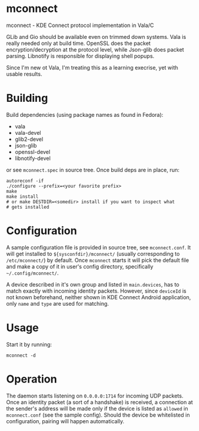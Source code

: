 # mconnect
mconnect - KDE Connect protocol implementation in Vala/C

GLib and Gio should be available even on trimmed down systems. Vala is
really needed only at build time. OpenSSL does the packet
encryption/decryption at the protocol level, while Json-glib does
packet parsing. Libnotify is responsible for displaying shell popups.

Since I'm new ot Vala, I'm treating this as a learning execrise, yet
with usable results.

# Building

Build dependencies (using package names as found in Fedora):

- vala
- vala-devel
- glib2-devel
- json-glib
- openssl-devel
- libnotify-devel

or see `mconnect.spec` in source tree. Once build deps are in place, run:

	autoreconf -if
    ./configure --prefix=<your favorite prefix>
    make
    make install
    # or make DESTDIR=<somedir> install if you want to inspect what
    # gets installed

# Configuration

A sample configuration file is provided in source tree, see
`mconnect.conf`. It will get installed to `${sysconfdir}/mconnect/`
(usually corresponding to `/etc/mconnect/`) by default. Once
`mconnect` starts it will pick the default file and make a copy of it
in user's config directory, specifically `~/.config/mconnect/`.

A device described in it's own group and listed in `main.devices`, has
to match exactly with incoming identity packets. However, since
`deviceId` is not known beforehand, neither shown in KDE Connect
Android application, only `name` and `type` are used for matching.

# Usage

Start it by running:

	mconnect -d

# Operation

The daemon starts listening on `0.0.0.0:1714` for incoming UDP
packets. Once an identity packet (a sort of a handshake) is received,
a connection at the sender's address will be made only if the device
is listed as `allowed` in `mconnect.conf` (see the sample config).
Should the device be whitelisted in configuration, pairing will happen
automatically.


